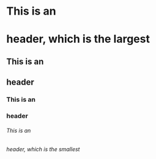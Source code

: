 # This is an <h1> header, which is the largest
## This is an <h2> header
### This is an <h3>header
###### This is an <h6> header, which is the smallest
